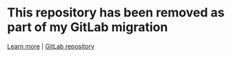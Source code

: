 # This repository has been removed as part of my GitLab migration

[Learn more](https://github.com/Anonymous941/Gitlab-Migration) | [GitLab repository](https://gitlab.com/Anonymous941/Python-Obfuscator)
